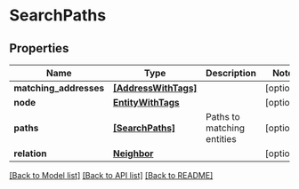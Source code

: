 # SearchPaths


## Properties
Name | Type | Description | Notes
------------ | ------------- | ------------- | -------------
**matching_addresses** | [**[AddressWithTags]**](AddressWithTags.md) |  | [optional] 
**node** | [**EntityWithTags**](EntityWithTags.md) |  | [optional] 
**paths** | [**[SearchPaths]**](SearchPaths.md) | Paths to matching entities | [optional] 
**relation** | [**Neighbor**](Neighbor.md) |  | [optional] 

[[Back to Model list]](../README.md#documentation-for-models) [[Back to API list]](../README.md#documentation-for-api-endpoints) [[Back to README]](../README.md)


